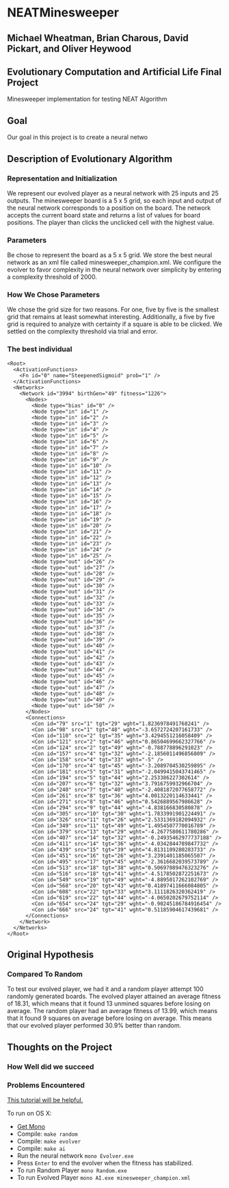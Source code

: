 # NEATMinesweeper
## Michael Wheatman, Brian Charous, David Pickart, and Oliver Heywood
## Evolutionary Computation and Artificial Life Final Project
Minesweeper implementation for testing NEAT Algorithm

## Goal
Our goal in this project is to create a neural netwo
## Description of Evolutionary Algorithm
### Representation and Initialization
We represent our evolved player as a neural network with 25 inputs and 25 outputs. The minesweeper board is a 5 x 5 grid, so each input and output of the neural network corresponds to a position on the board. The network accepts the current board state and returns a list of values for board positions. The player than clicks the unclicked cell with the highest value.  
### Parameters
Be chose to represent the board as a 5 x 5 grid.
We store the best neural network as an xml file called minesweeper_champion.xml. We configure the evolver to favor complexity in the neural network over simplicity by entering a complexity threshold of 2000.
### How We Chose Parameters
We chose the grid size for two reasons. For one, five by five is the smallest grid that remains at least somewhat interesting. Additionally, a five by five grid is required to analyze with certainty if a square is able to be clicked.
We settled on the complexity threshold via trial and error.
### The best individual
<!-- language: lang-xml -->
	<Root>
	  <ActivationFunctions>
	    <Fn id="0" name="SteepenedSigmoid" prob="1" />
	  </ActivationFunctions>
	  <Networks>
	    <Network id="3994" birthGen="49" fitness="1226">
	      <Nodes>
	        <Node type="bias" id="0" />
	        <Node type="in" id="1" />
	        <Node type="in" id="2" />
	        <Node type="in" id="3" />
	        <Node type="in" id="4" />
	        <Node type="in" id="5" />
	        <Node type="in" id="6" />
	        <Node type="in" id="7" />
	        <Node type="in" id="8" />
	        <Node type="in" id="9" />
	        <Node type="in" id="10" />
	        <Node type="in" id="11" />
	        <Node type="in" id="12" />
	        <Node type="in" id="13" />
	        <Node type="in" id="14" />
	        <Node type="in" id="15" />
	        <Node type="in" id="16" />
	        <Node type="in" id="17" />
	        <Node type="in" id="18" />
	        <Node type="in" id="19" />
	        <Node type="in" id="20" />
	        <Node type="in" id="21" />
	        <Node type="in" id="22" />
	        <Node type="in" id="23" />
	        <Node type="in" id="24" />
	        <Node type="in" id="25" />
	        <Node type="out" id="26" />
	        <Node type="out" id="27" />
	        <Node type="out" id="28" />
	        <Node type="out" id="29" />
	        <Node type="out" id="30" />
	        <Node type="out" id="31" />
	        <Node type="out" id="32" />
	        <Node type="out" id="33" />
	        <Node type="out" id="34" />
	        <Node type="out" id="35" />
	        <Node type="out" id="36" />
	        <Node type="out" id="37" />
	        <Node type="out" id="38" />
	        <Node type="out" id="39" />
	        <Node type="out" id="40" />
	        <Node type="out" id="41" />
	        <Node type="out" id="42" />
	        <Node type="out" id="43" />
	        <Node type="out" id="44" />
	        <Node type="out" id="45" />
	        <Node type="out" id="46" />
	        <Node type="out" id="47" />
	        <Node type="out" id="48" />
	        <Node type="out" id="49" />
	        <Node type="out" id="50" />
	      </Nodes>
	      <Connections>
	        <Con id="79" src="1" tgt="29" wght="1.8236978491768241" />
	        <Con id="98" src="1" tgt="48" wght="-3.6572724207161733" />
	        <Con id="110" src="2" tgt="35" wght="3.4294551216058409" />
	        <Con id="121" src="2" tgt="46" wght="0.86504699662327766" />
	        <Con id="124" src="2" tgt="49" wght="-0.788778896291023" />
	        <Con id="157" src="4" tgt="32" wght="-2.1856011496856809" />
	        <Con id="158" src="4" tgt="33" wght="-5" />
	        <Con id="170" src="4" tgt="45" wght="-3.2089704530259895" />
	        <Con id="181" src="5" tgt="31" wght="-2.0499415043741465" />
	        <Con id="194" src="5" tgt="44" wght="2.253386227302614" />
	        <Con id="207" src="6" tgt="32" wght="3.7916759932966704" />
	        <Con id="240" src="7" tgt="40" wght="-2.4081872077658772" />
	        <Con id="261" src="8" tgt="36" wght="4.0013220114633441" />
	        <Con id="271" src="8" tgt="46" wght="0.5426889567986628" />
	        <Con id="294" src="9" tgt="44" wght="-4.838166830580878" />
	        <Con id="305" src="10" tgt="30" wght="1.7833991901224491" />
	        <Con id="326" src="11" tgt="26" wght="2.5331369182094932" />
	        <Con id="349" src="11" tgt="49" wght="1.4954507770016789" />
	        <Con id="379" src="13" tgt="29" wght="-4.2677580611780286" />
	        <Con id="407" src="14" tgt="32" wght="-0.24935462977737188" />
	        <Con id="411" src="14" tgt="36" wght="-4.0342844789847732" />
	        <Con id="439" src="15" tgt="39" wght="4.8131109280283733" />
	        <Con id="451" src="16" tgt="26" wght="3.2391401185065507" />
	        <Con id="495" src="17" tgt="45" wght="-2.3616682039573789" />
	        <Con id="513" src="18" tgt="38" wght="0.50697089476323276" />
	        <Con id="516" src="18" tgt="41" wght="-4.5178502872251673" />
	        <Con id="549" src="19" tgt="49" wght="-4.8895017262102769" />
	        <Con id="568" src="20" tgt="43" wght="0.41897411666084805" />
	        <Con id="608" src="22" tgt="33" wght="3.1111826320362419" />
	        <Con id="619" src="22" tgt="44" wght="-4.0650202679752114" />
	        <Con id="654" src="24" tgt="29" wght="-0.90245186784916454" />
	        <Con id="666" src="24" tgt="41" wght="0.51185904617439681" />
	      </Connections>
	    </Network>
	  </Networks>
	</Root>

## Original Hypothesis
### Compared To Random
To test our evolved player, we had it and a random player attempt 100 randomly generated boards. The evolved player attained an average fitness of 18.31, which means that it found 13 unmined squares before losing on average. The random player had an average fitness of 13.99, which means that it found 9 squares on average before losing on average.
This means that our evolved player performed 30.9% better than random.

## Thoughts on the Project
### How Well did we succeed
### Problems Encountered


[This tutorial will be helpful.](http://www.nashcoding.com/2010/07/17/tutorial-evolving-neural-networks-with-sharpneat-2-part-1/)

To run on OS X:

- [Get Mono](http://www.mono-project.com/download/)
- Compile: `make random`
- Compile: `make evolver`
- Compile: `make ai`
- Run the neural network `mono Evolver.exe`
- Press `Enter` to end the evolver when the fitness has stabilized.
- To run Random Player `mono Random.exe`
- To run Evolved Player `mono AI.exe minesweeper_champion.xml`

